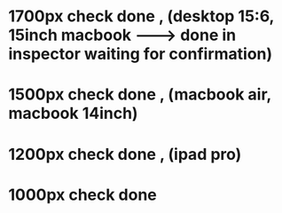 

# 1700px check done , (desktop 15:6, 15inch macbook ---> done in inspector waiting for confirmation)
# 1500px check done , (macbook air, macbook 14inch)
# 1200px check done , (ipad pro)
# 1000px check done


